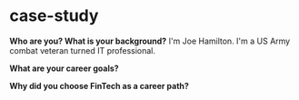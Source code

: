 # case-study

**Who are you? What is your background?**
I'm Joe Hamilton. I'm a US Army combat veteran turned IT professional.

**What are your career goals?**


**Why did you choose FinTech as a career path?**
